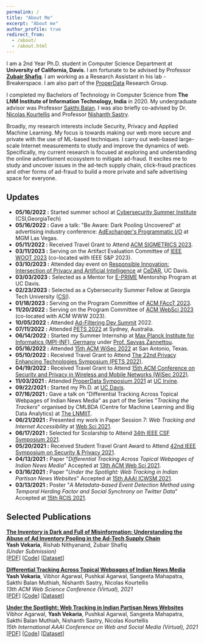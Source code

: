 ```yaml
---
permalink: /
title: "About Me"
excerpt: "About me"
author_profile: true
redirect_from: 
  - /about/
  - /about.html
---
```


I am a 2nd Year Ph.D. student in Computer Science Department at **University of California, Davis**. I am fortunate to be advised by Professor [**Zubair Shafiq**](https://web.cs.ucdavis.edu/~zubair/). I am working as a Research Assistant in his lab - Breakerspace. I am also part of the [ProperData](https://properdata.eng.uci.edu) Research Group.

I completed my Bachelors of Technology in Computer Science from **The LNM Institute of Information Technology, India** in 2020. My undergraduate advisor was Professor [Sakthi Balan](http://sakthibalan.in/). I was also briefly co-advised by Dr. [Nicolas Kourtellis](https://www.concordia-h2020.eu/nicolas-kourtellis/) and Professor [Nishanth Sastry](https://www.surrey.ac.uk/people/nishanth-sastry).

Broadly, my research interests include Security, Privacy and Applied Machine Learning. My focus is towards making our web more secure and private with the use of ML-based techniques. I carry out web-based large-scale Internet measurements to study and improve the dynamics of web. Specifically, my current research is focused at exploring and understanding the online advertisment ecosystem to mitigate ad-fraud. It excites me to study and uncover issues in the ad-tech supply chain, click-fraud practices and other forms of ad-fraud to build a more private and safe advertising space for everyone.


Updates
------

* **05/16/2022 :** Started summer school at [Cybersecurity Summer Institute](https://scp.cc.gatech.edu/csi/) (CSI,GeorgiaTech)
* **05/16/2022 :** Gave a talk: "Be Aware: Dark Pooling Uncovered" at advertising industry conference: [AdExchanger's Programmatic I/O](https://www.adexchanger.com/go/programmatic-i-o-2023-las-vegas/) at MGM Las Vegas. 
* **05/11/2022 :** Received Travel Grant to Attend <ins>[ACM SIGMETRICS 2023](https://www.sigmetrics.org/sigmetrics2023/index.html)</ins>.
* **03/11/2023 :** Serving on the Artifact Evaluation Committee of <ins>[IEEE WOOT 2023](https://wootconference.org)</ins> (co-located with IEEE S&P 2023).
* **03/10/2023 :** Attended day event on <ins>[Responsible Innovation: Intersection of Privacy and Artificial Intelligence](https://cedar.ucdavis.edu/events/california-data-protection-and-privacy-day)</ins> at <ins>[CeDAR](https://cedar.ucdavis.edu/about)</ins>, UC Davis.
* **03/03/2023 :** Selected as a Mentor for <ins>[E-PRIME](https://engineering.ucdavis.edu/e-prime)</ins> Mentorship Program at UC Davis.
* **02/23/2023 :** Selected as a Cybersecurity Summer Fellow at Georgia Tech University (<ins>[CSI](https://scp.cc.gatech.edu/csi/)</ins>).
* **01/18/2023 :** Serving on the Program Committee of <ins>[ACM FAccT 2023](https://facctconference.org/index.html)</ins>.
* **11/20/2022 :** Serving on the Program Committee of <ins>[ACM WebSci 2023](https://websci23.webscience.org/committee-members/)</ins> (co-located with ACM WWW 2023).
* **10/05/2022 :** Attended <ins>[Ad-Filtering Dev Summit](https://adfilteringdevsummit.com)</ins> 2022.
* **07/11/2022 :** Attended <ins>[PETS 2022](https://petsymposium.org/2022/)</ins> at Sydney, Australia.
* **06/14/2022 :** Started my Summer Internship at <ins>[Max Planck Institute for Informatics (MPI-INF), Germany](https://www.mpi-inf.mpg.de/home/)</ins> under <ins>[Prof. Savvas Zannettou](https://zsavvas.github.io)</ins>.
* **05/16/2022 :** Attended <ins>[15th ACM WiSec 2022](https://wisec2022.cs.utsa.edu)</ins> at San Antonio, Texas.
* **05/10/2022 :** Received Travel Grant to Attend <ins>[The 22nd Privacy Enhancing Technologies Symposium (PETS 2022)](https://petsymposium.org/2022/)</ins>.
* **04/19/2022 :** Received Travel Grant to Attend <ins>[15th ACM Conference on Security and Privacy in Wireless and Mobile Networks (WiSec 2022)](https://wisec2022.cs.utsa.edu)</ins>.
* **11/03/2021 :** Attended <ins>[ProperData Symposium 2021](https://properdata.eng.uci.edu/2021/07/08/properdata-annual-symposium-2021/)</ins> at <ins>[UC Irvine](https://uci.edu)</ins>.
* **09/22/2021 :** Started my Ph.D. at <ins>[UC Davis](https://www.ucdavis.edu)</ins>.
* **07/16/2021 :** Gave a talk on "Differential Tracking Across Topical Webpages of Indian News Media" as part of the Series "_Tracking the Trackers_" organised by CMLBDA (Centre for Machine Learning and Big Data Analytics) at <ins>[The LNMIIT](https://www.lnmiit.ac.in)</ins>.
* **06/21/2021 :** Presented my work in Paper Session 7: _Web Tracking and Internet Accessibility_ at <ins>[Web Sci 2021](https://websci21.webscience.org)</ins>.
* **06/17/2021 :** Selected for Scolarship to Attend <ins>[34th IEEE CSF Symposium 2021](https://www.ieee-security.org/TC/CSF2021/)</ins>.
* **05/20/2021 :** Received Student Travel Grant Award to Attend <ins>[42nd IEEE Symposium on Security & Privacy 2021](https://www.ieee-security.org/TC/SP2021/)</ins>.
* **04/13/2021 :** Paper "_Differential Tracking Across Topical Webpages of Indian News Media_" Accepted at <ins>[13th ACM Web Sci 2021](https://websci21.webscience.org)</ins>.
* **03/16/2021 :** Paper "_Under the Spotlight: Web Tracking in Indian Partisan News Websites_" Accepted at <ins>[15th AAAI ICWSM 2021](https://www.icwsm.org/2021/)</ins>.
* **03/13/2021 :** Poster "_A Metadata-based Event Detection Method using Temporal Herding Factor and Social Synchrony on Twitter Data_" Accepted at <ins>[15th RCIS 2021](https://www.rcis-conf.com/rcis2021/)</ins>.


Selected Publications
------

**[The Inventory is Dark and Full of Misinformation: Understanding the Abuse of Ad Inventory Pooling in the Ad-Tech Supply Chain](https://doi.org/10.48550/arXiv.2210.06654)**  
**Yash Vekaria**, Rishab Nithyanand, Zubair Shafiq <br>
_(Under Submission)_ <br>
[[PDF](http://yash-vekaria.github.io/files/arxiv_inventory_fraud.pdf)] [[Code](https://github.com/Yash-Vekaria/Ad-Inventory-Fraud-Measurement)]  [[Dataset](https://osf.io/hxfkw/?view_only=bda006ebbd7d4ec2be869cbb198c6bd5)]

**[Differential Tracking Across Topical Webpages of Indian News Media](https://dl.acm.org/doi/abs/10.1145/3447535.3462497)**  
**Yash Vekaria**, Vibhor Agarwal, Pushkal Agarwal, Sangeeta Mahapatra, Sakthi Balan Muthiah, Nishanth Sastry, Nicolas Kourtellis <br>
_13th ACM Web Science Conference (Virtual), 2021_ <br>
[[PDF](http://yash-vekaria.github.io/files/websci21_diff_tracking.pdf)] [[Code](https://github.com/Yash-Vekaria/Topical-Tracking-Indian-News-Websites)] [[Dataset](https://nms.kcl.ac.uk/netsys/datasets/india-topic/)]

**[Under the Spotlight: Web Tracking in Indian Partisan News Websites](https://ojs.aaai.org/index.php/ICWSM/article/view/18038)**  
Vibhor Agarwal, **Yash Vekaria**, Pushkal Agarwal, Sangeeta Mahapatra, Sakthi Balan Muthiah, Nishanth Sastry, Nicolas Kourtellis <br>
_15th International AAAI Conference on Web and Social Media (Virtual), 2021_ <br>
[[PDF](http://yash-vekaria.github.io/files/icwsm21_under_spotlight.pdf)] [[Code](https://github.com/Yash-Vekaria/Web-Tracking-in-Indian-Partisan-News-Websites)] [[Dataset](https://nms.kcl.ac.uk/netsys/datasets/india-tracking/)]


<p align="left">
<script id="_wauo0t">var _wau = _wau || []; _wau.push(["small", "mbsr9jed4p", "o0t"]);</script><script async src="//waust.at/s.js"></script>
<!-- <script id="_wauhz9">var _wau = _wau || []; _wau.push(["map", "vgzhvhrdc7", "hz9", "420", "210", "natural", "default-red"]);</script><script async src="//waust.at/m.js"></script> -->
</p>
